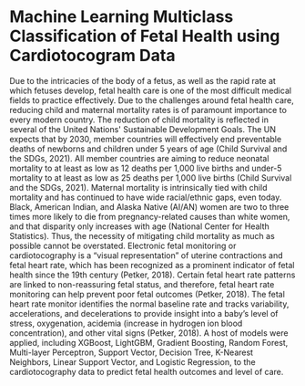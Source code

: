 # Machine Learning Multiclass Classification of Fetal Health using Cardiotocogram Data

Due to the intricacies of the body of a fetus, as well as the rapid rate at which fetuses develop, fetal health care is one of the most difficult medical fields to practice effectively. Due to the challenges around fetal health care, reducing child and maternal mortality rates is of paramount importance to every modern country. The reduction of child mortality is reflected in several of the United Nations' Sustainable Development Goals. The UN expects that by 2030, member countries will effectively end preventable deaths of newborns and children under 5 years of age (Child Survival and the SDGs, 2021). All member countries are aiming to reduce neonatal mortality to at least as low as 12 deaths per 1,000 live births and under-5 mortality to at least as low as 25 deaths per 1,000 live births (Child Survival and the SDGs, 2021). Maternal mortality is intrinsically tied with child mortality and has continued to have wide racial/ethnic gaps, even today. Black, American Indian, and Alaska Native (AI/AN) women are two to three times more likely to die from pregnancy-related causes than white women, and that disparity only increases with age (National Center for Health Statistics). Thus, the necessity of mitigating child mortality as much as possible cannot be overstated. Electronic fetal monitoring or cardiotocography is a “visual representation” of uterine contractions and fetal heart rate, which has been recognized as a prominent indicator of fetal health since the 19th century (Petker, 2018). Certain fetal heart rate patterns are linked to non-reassuring fetal status, and therefore, fetal heart rate monitoring can help prevent poor fetal outcomes (Petker, 2018). The fetal heart rate monitor identifies the normal baseline rate and tracks variability, accelerations, and decelerations to provide insight into a baby’s level of stress, oxygenation, acidemia (increase in hydrogen ion blood concentration), and other vital signs (Petker, 2018). A host of models were applied, including XGBoost, LightGBM, Gradient Boosting, Random Forest, Multi-layer Perceptron, Support Vector, Decision Tree, K-Nearest Neighbors, Linear Support Vector, and Logistic Regression, to the cardiotocography data to predict fetal health outcomes and level of care.
